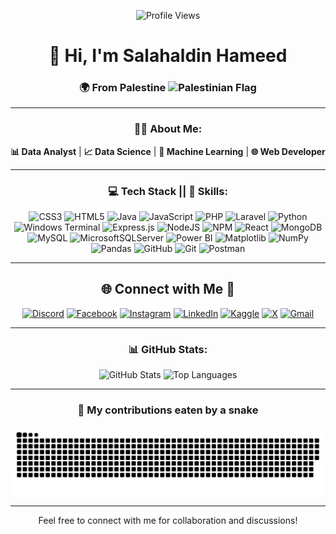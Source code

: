 <div align="center">

![Profile Views](https://komarev.com/ghpvc/?username=Salahaldian&style=flat-square&color=blue)

</div>

<div align="center">

# 👋 Hi, I'm Salahaldin Hameed

<div align="center">
  <h3>🌍 From Palestine <img src="https://upload.wikimedia.org/wikipedia/commons/0/00/Flag_of_Palestine.svg" alt="Palestinian Flag" width="30"/></h3>
</div>

---

<div align="center">
  <h3>👨‍💻 About Me:</h3>
  <p><strong>📊 Data Analyst</strong> | <strong>📈 Data Science</strong> | <strong>🤖 Machine Learning</strong> | <strong>🌐 Web Developer</strong></p>
</div>

---

<div align="center">


### 💻 Tech Stack || 💼 Skills:

![CSS3](https://img.shields.io/badge/css3-%231572B6.svg?style=for-the-badge&logo=css3&logoColor=white) ![HTML5](https://img.shields.io/badge/html5-%23E34F26.svg?style=for-the-badge&logo=html5&logoColor=white) ![Java](https://img.shields.io/badge/java-%23ED8B00.svg?style=for-the-badge&logo=openjdk&logoColor=white) ![JavaScript](https://img.shields.io/badge/javascript-%23323330.svg?style=for-the-badge&logo=javascript&logoColor=%23F7DF1E) ![PHP](https://img.shields.io/badge/php-%23777BB4.svg?style=for-the-badge&logo=php&logoColor=white) ![Laravel](https://img.shields.io/badge/laravel-%23FF2D20.svg?style=for-the-badge&logo=laravel&logoColor=white) ![Python](https://img.shields.io/badge/python-3670A0?style=for-the-badge&logo=python&logoColor=ffdd54) ![Windows Terminal](https://img.shields.io/badge/Windows%20Terminal-%234D4D4D.svg?style=for-the-badge&logo=windows-terminal&logoColor=white) ![Express.js](https://img.shields.io/badge/express.js-%23404d59.svg?style=for-the-badge&logo=express&logoColor=%2361DAFB) ![NodeJS](https://img.shields.io/badge/node.js-6DA55F?style=for-the-badge&logo=node.js&logoColor=white) ![NPM](https://img.shields.io/badge/NPM-%23CB3837.svg?style=for-the-badge&logo=npm&logoColor=white) ![React](https://img.shields.io/badge/react-%2320232a.svg?style=for-the-badge&logo=react&logoColor=%2361DAFB) ![MongoDB](https://img.shields.io/badge/MongoDB-%234ea94b.svg?style=for-the-badge&logo=mongodb&logoColor=white) ![MySQL](https://img.shields.io/badge/mysql-4479A1.svg?style=for-the-badge&logo=mysql&logoColor=white) ![MicrosoftSQLServer](https://img.shields.io/badge/Microsoft%20SQL%20Server-CC2927?style=for-the-badge&logo=microsoft%20sql%20server&logoColor=white) ![Power BI](https://img.shields.io/badge/power_bi-F2C811?style=for-the-badge&logo=powerbi&logoColor=black) ![Matplotlib](https://img.shields.io/badge/Matplotlib-%23ffffff.svg?style=for-the-badge&logo=Matplotlib&logoColor=black) ![NumPy](https://img.shields.io/badge/numpy-%23013243.svg?style=for-the-badge&logo=numpy&logoColor=white) ![Pandas](https://img.shields.io/badge/pandas-%23150458.svg?style=for-the-badge&logo=pandas&logoColor=white) ![GitHub](https://img.shields.io/badge/github-%23121011.svg?style=for-the-badge&logo=github&logoColor=white) ![Git](https://img.shields.io/badge/git-%23F05033.svg?style=for-the-badge&logo=git&logoColor=white) ![Postman](https://img.shields.io/badge/Postman-FF6C37?style=for-the-badge&logo=postman&logoColor=white)
</div>

---

<!-- Socials -->
<div align="center">
  
## 🌐 Connect with Me 🍬
[![Discord](https://img.shields.io/badge/Discord-%237289DA.svg?logo=discord&logoColor=white)](https://discord.gg/salahaldin_11) [![Facebook](https://img.shields.io/badge/Facebook-%231877F2.svg?logo=Facebook&logoColor=white)](https://facebook.com/salah.alden.33) [![Instagram](https://img.shields.io/badge/Instagram-%23E4405F.svg?logo=Instagram&logoColor=white)](https://instagram.com/_.salahaldin) [![LinkedIn](https://img.shields.io/badge/LinkedIn-%230077B5.svg?logo=linkedin&logoColor=white)](https://linkedin.com/in/salahaldinhameed) [![Kaggle](https://img.shields.io/badge/Kaggle-%2320BEFF.svg?logo=Kaggle&logoColor=white)](https://kaggle.com/salahaldin) [![X](https://img.shields.io/badge/X-black.svg?logo=X&logoColor=white)](https://x.com/technologyhell) [![Gmail](https://img.shields.io/badge/Gmail-%23EA4335.svg?logo=Gmail&logoColor=white)](mailto:salahaldianhamid@gmail.com)
</div>

---

<div align="center">
  <h3>📊 GitHub Stats:</h3>
  
  ![GitHub Stats](https://github-readme-stats.vercel.app/api?username=Salahaldian&show_icons=true&theme=radical)
  ![Top Languages](https://github-readme-stats.vercel.app/api/top-langs/?username=Salahaldian&layout=compact&theme=radical)
</div>

---

<!-- Snake -->
<div align="center">
  <h3>🐍 My contributions eaten by a snake</h3>
  
  ![snake gif](https://github.com/Salahaldian/Salahaldian/blob/output/github-snake-dark.svg)
</div>

---
<!-- Counter -->
<div align="center">
  Feel free to connect with me for collaboration and discussions!
</div>
